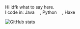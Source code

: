Hi idfk what to say here. <br>
I code in: Java <img src="https://cdn4.iconfinder.com/data/icons/logos-and-brands/512/181_Java_logo_logos-512.png" width="14"/>, Python <img src="https://upload.wikimedia.org/wikipedia/commons/thumb/c/c3/Python-logo-notext.svg/1200px-Python-logo-notext.svg.png" width="14"/>, Haxe <img src="https://upload.wikimedia.org/wikipedia/commons/thumb/8/89/Haxe_logo.svg/240px-Haxe_logo.svg.png" width="14"/>
<!-- teh epic logos -->
![GitHub stats](https://github-readme-stats.vercel.app/api?username=Paidyy&show_icons=true&theme=merko)
